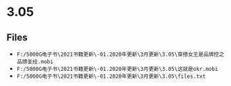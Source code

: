 # 3.05

## Files

- `F:/5000G电子书\2021书籍更新\-01.2020年更新\3月更新\3.05\穿搭女王是品牌控之品牌圣经.mobi`
- `F:/5000G电子书\2021书籍更新\-01.2020年更新\3月更新\3.05\这就是okr.mobi`
- `F:/5000G电子书\2021书籍更新\-01.2020年更新\3月更新\3.05\files.txt`
